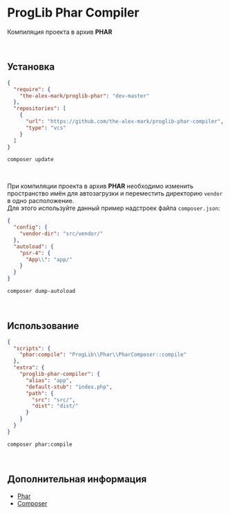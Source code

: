 # ProgLib Phar Compiler

Компиляция проекта в архив **PHAR**

<br>

## Установка

```json
{
  "require": {
    "the-alex-mark/proglib-phar": "dev-master"
  },
  "repositories": [
    {
      "url": "https://github.com/the-alex-mark/proglib-phar-compiler",
      "type": "vcs"
    }
  ]
}
```

```bash
composer update
```

<br>

При компиляции проекта в архив **PHAR** необходимо изменить пространство имён для автозагрузки и переместить директорию `vendor` в одно расположение.  
Для этого используйте данный пример надстроек файла `composer.json`:
```json
{
  "config": {
    "vendor-dir": "src/vendor/"
  },
  "autoload": {
    "psr-4": {
      "App\\": "app/"
    }
  }
}
```

```bash
composer dump-autoload
```
<br>

## Использование

```json
{
  "scripts": {
    "phar:compile": "ProgLib\\Phar\\PharComposer::compile"
  },
  "extra": {
    "proglib-phar-compiler": {
      "alias": "app",
      "default-stub": "index.php",
      "path": {
        "src": "src/",
        "dist": "dist/"
      }
    }
  }
}
```

```bash
composer phar:compile
```

<br>

## Дополнительная информация

- [Phar](https://www.php.net/manual/ru/class.phar.php)
- [Composer](https://getcomposer.org/doc)
